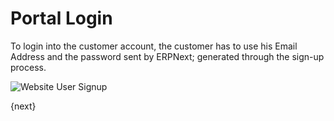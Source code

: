 <!-- add-breadcrumbs -->
# Portal Login

To login into the customer account, the customer has to use his Email Address and
the password sent by ERPNext; generated through the sign-up process.

<img class="screenshot" alt="Website User Signup" src="{{docs_base_url}}/assets/img/website/website-login.png">

{next}
